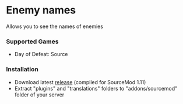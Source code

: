 # Enemy names

Allows you to see the names of enemies

### Supported Games

* Day of Defeat: Source

### Installation

* Download latest [release](https://github.com/dronelektron/enemy-names/releases) (compiled for SourceMod 1.11)
* Extract "plugins" and "translations" folders to "addons/sourcemod" folder of your server
